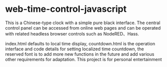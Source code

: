 # **web-time-control-javascript**

This is a Chinese-type clock with a simple pure black interface. The central control panel can be accessed from online web pages and can be operated with related headless browser controls such as NodeRED、Hass.

index.html defaults to local time display, countdown.html is the operation interface and code details for setting localized time countdown, the reserved font is to add more new functions in the future and add various other requirements for adaptation. This project is for personal entertainment
